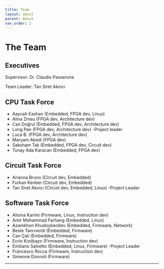 ```yaml
---
title: Team
layout: about
parent: About
nav_order: 2
---
```

# The Team

## Executives
Supervisor: Dr. Claudio Passerone

Team Leader: Tan Siret Akıncı

## CPU Task Force

- Aayush Eashan (Embedded, FPGA dev, Linux)
- Alina Zmeu (FPGA dev, Architecture dev)
- Can Doğrul (Embedded, FPGA dev, Architecture dev)
- Long Pan (FPGA dev, Architecture dev) -Project leader
- Luca B. (FPGA dev, Architecture dev)
- Maryam Abedi (FPGA dev)
- Saksham Tak (Embedded, FPGA dev, Circuit dev)
- Tunay Ada Karacan (Embedded, FPGA dev)

## Circuit Task Force

- Arianna Bruno (Circuit dev, Embedded)
- Furkan Kenber (Circuit dev, Embedded)
- Tan Siret Akıncı (Circuit dev, Embedded, Linux) -Project Leader

## Software Task Force 

- Alisina Karimi (Firmware, Linux, Instruction dev)
- Amir Mohammad Farhang (Embedded, Linux)
- Azamkhon Khudoyberdiev (Embedded, Firmware, Network)
- Beste Tanrıverdi (Embedded, Firmware)
- Can Çalı (Embedded, Firmware)
- Ecrin Kızılbayır (Firmware, Instruction dev)
- Emiliano Salvetto (Embedded, Linux, Firmware) -Project Leader
- Francesco Rocca (Firmware, Instruction dev)
- Simeone Donnoli (Firmware)

----

[^1]: [It can take up to 10 minutes for changes to your site to publish after you push the changes to GitHub](https://docs.github.com/en/pages/setting-up-a-github-pages-site-with-jekyll/creating-a-github-pages-site-with-jekyll#creating-your-site).

[Just the Docs]: https://just-the-docs.github.io/just-the-docs/
[GitHub Pages]: https://docs.github.com/en/pages
[README]: https://github.com/just-the-docs/just-the-docs-template/blob/main/README.md
[Jekyll]: https://jekyllrb.com
[GitHub Pages / Actions workflow]: https://github.blog/changelog/2022-07-27-github-pages-custom-github-actions-workflows-beta/
[use this template]: https://github.com/just-the-docs/just-the-docs-template/generate

